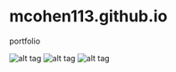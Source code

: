 # mcohen113.github.io
portfolio


![alt tag](./imgs/PortfolioShot1.png)
![alt tag](./imgs/PortfolioShot2.png)
![alt tag](./imgs/PortfolioShot3.png)
